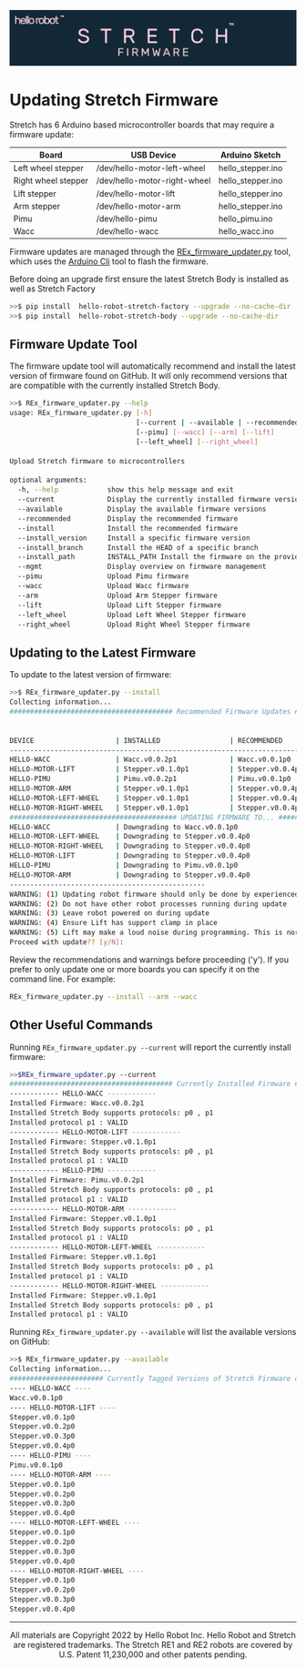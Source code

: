 ![](./images/banner.png)

# Updating Stretch Firmware


Stretch has 6 Arduino based microcontroller boards that may require a firmware update:

| Board               | USB Device                   | Arduino Sketch    |
| ------------------- | ---------------------------- | ----------------- |
| Left wheel stepper  | /dev/hello-motor-left-wheel  | hello_stepper.ino |
| Right wheel stepper | /dev/hello-motor-right-wheel | hello_stepper.ino |
| Lift stepper        | /dev/hello-motor-lift        | hello_stepper.ino |
| Arm stepper         | /dev/hello-motor-arm         | hello_stepper.ino |
| Pimu                | /dev/hello-pimu              | hello_pimu.ino    |
| Wacc                | /dev/hello-wacc              | hello_wacc.ino    |

Firmware updates are managed through the [REx_firmware_updater.py](https://github.com/hello-robot/stretch_factory/blob/master/python/bin/REx_firmware_updater.py) tool, which uses the [Arduino Cli](https://github.com/arduino/arduino-cli) tool to flash the firmware.

Before doing an upgrade first ensure the latest Stretch Body is installed as well as Stretch Factory

```bash
>>$ pip install  hello-robot-stretch-factory --upgrade --no-cache-dir
>>$ pip install  hello-robot-stretch-body --upgrade --no-cache-dir
```
## Firmware Update Tool

The firmware update tool will automatically recommend and install the latest version of firmware found on GitHub. It will only recommend versions that are compatible with the currently installed Stretch Body.

```bash
>>$ REx_firmware_updater.py --help
usage: REx_firmware_updater.py [-h]
                               [--current | --available | --recommended | --install | --install_version | --install_branch | --install_path INSTALL_PATH | --mgmt]
                               [--pimu] [--wacc] [--arm] [--lift]
                               [--left_wheel] [--right_wheel]

Upload Stretch firmware to microcontrollers

optional arguments:
  -h, --help            show this help message and exit
  --current             Display the currently installed firmware versions
  --available           Display the available firmware versions
  --recommended         Display the recommended firmware
  --install             Install the recommended firmware
  --install_version     Install a specific firmware version
  --install_branch      Install the HEAD of a specific branch
  --install_path        INSTALL_PATH Install the firmware on the provided path (eg ./stretch_firmware/arduino)
  --mgmt                Display overview on firmware management
  --pimu                Upload Pimu firmware
  --wacc                Upload Wacc firmware
  --arm                 Upload Arm Stepper firmware
  --lift                Upload Lift Stepper firmware
  --left_wheel          Upload Left Wheel Stepper firmware
  --right_wheel         Upload Right Wheel Stepper firmware
```
## Updating to the Latest Firmware
To update to the latest version of firmware:

```bash
>>$ REx_firmware_updater.py --install
Collecting information...
######################################## Recommended Firmware Updates ########################################


DEVICE                    | INSTALLED                 | RECOMMENDED               | ACTION                    
--------------------------------------------------------------------------------------------------------------
HELLO-WACC                | Wacc.v0.0.2p1             | Wacc.v0.0.1p0             | Downgrade recommended     
HELLO-MOTOR-LIFT          | Stepper.v0.1.0p1          | Stepper.v0.0.4p0          | Downgrade recommended     
HELLO-PIMU                | Pimu.v0.0.2p1             | Pimu.v0.0.1p0             | Downgrade recommended     
HELLO-MOTOR-ARM           | Stepper.v0.1.0p1          | Stepper.v0.0.4p0          | Downgrade recommended     
HELLO-MOTOR-LEFT-WHEEL    | Stepper.v0.1.0p1          | Stepper.v0.0.4p0          | Downgrade recommended     
HELLO-MOTOR-RIGHT-WHEEL   | Stepper.v0.1.0p1          | Stepper.v0.0.4p0          | Downgrade recommended   
######################################### UPDATING FIRMWARE TO... ###########################################
HELLO-WACC                | Downgrading to Wacc.v0.0.1p0             
HELLO-MOTOR-LEFT-WHEEL    | Downgrading to Stepper.v0.0.4p0          
HELLO-MOTOR-RIGHT-WHEEL   | Downgrading to Stepper.v0.0.4p0          
HELLO-MOTOR-LIFT          | Downgrading to Stepper.v0.0.4p0          
HELLO-PIMU                | Downgrading to Pimu.v0.0.1p0             
HELLO-MOTOR-ARM           | Downgrading to Stepper.v0.0.4p0          
------------------------------------------------
WARNING: (1) Updating robot firmware should only be done by experienced users
WARNING: (2) Do not have other robot processes running during update
WARNING: (3) Leave robot powered on during update
WARNING: (4) Ensure Lift has support clamp in place
WARNING: (5) Lift may make a loud noise during programming. This is normal.
Proceed with update?? [y/N]: 
```
Review the recommendations and warnings before proceeding ('y'). If you prefer to only update one or more boards you can specify it on the command line. For example:
```bash
REx_firmware_updater.py --install --arm --wacc
```
## Other Useful Commands

Running  `REx_firmware_updater.py --current` will report the currently install firmware: 
```bash
>>$REx_firmware_updater.py --current
######################################## Currently Installed Firmware ########################################
------------ HELLO-WACC ------------
Installed Firmware: Wacc.v0.0.2p1
Installed Stretch Body supports protocols: p0 , p1
Installed protocol p1 : VALID
------------ HELLO-MOTOR-LIFT ------------
Installed Firmware: Stepper.v0.1.0p1
Installed Stretch Body supports protocols: p0 , p1
Installed protocol p1 : VALID
------------ HELLO-PIMU ------------
Installed Firmware: Pimu.v0.0.2p1
Installed Stretch Body supports protocols: p0 , p1
Installed protocol p1 : VALID
------------ HELLO-MOTOR-ARM ------------
Installed Firmware: Stepper.v0.1.0p1
Installed Stretch Body supports protocols: p0 , p1
Installed protocol p1 : VALID
------------ HELLO-MOTOR-LEFT-WHEEL ------------
Installed Firmware: Stepper.v0.1.0p1
Installed Stretch Body supports protocols: p0 , p1
Installed protocol p1 : VALID
------------ HELLO-MOTOR-RIGHT-WHEEL ------------
Installed Firmware: Stepper.v0.1.0p1
Installed Stretch Body supports protocols: p0 , p1
Installed protocol p1 : VALID

```

Running  `REx_firmware_updater.py --available` will list the available versions on GitHub:

```bash
>>$ REx_firmware_updater.py --available
Collecting information...
####################### Currently Tagged Versions of Stretch Firmware on Master Branch #######################
---- HELLO-WACC ----
Wacc.v0.0.1p0
---- HELLO-MOTOR-LIFT ----
Stepper.v0.0.1p0
Stepper.v0.0.2p0
Stepper.v0.0.3p0
Stepper.v0.0.4p0
---- HELLO-PIMU ----
Pimu.v0.0.1p0
---- HELLO-MOTOR-ARM ----
Stepper.v0.0.1p0
Stepper.v0.0.2p0
Stepper.v0.0.3p0
Stepper.v0.0.4p0
---- HELLO-MOTOR-LEFT-WHEEL ----
Stepper.v0.0.1p0
Stepper.v0.0.2p0
Stepper.v0.0.3p0
Stepper.v0.0.4p0
---- HELLO-MOTOR-RIGHT-WHEEL ----
Stepper.v0.0.1p0
Stepper.v0.0.2p0
Stepper.v0.0.3p0
Stepper.v0.0.4p0
```



------
<div align="center"> All materials are Copyright 2022 by Hello Robot Inc. Hello Robot and Stretch are registered trademarks. The Stretch RE1 and RE2 robots are covered by U.S. Patent 11,230,000 and other patents pending.</div>

